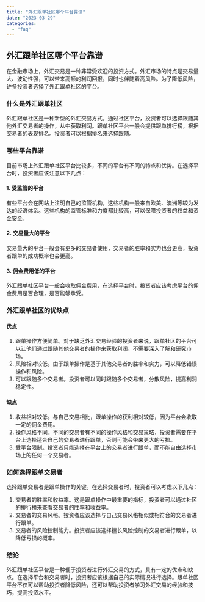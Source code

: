 ```yaml
---
title: "外汇跟单社区哪个平台靠谱"
date: "2023-03-29"
categories: 
  - "faq"
---
```


## 外汇跟单社区哪个平台靠谱

在金融市场上，外汇交易是一种非常受欢迎的投资方式。外汇市场的特点是交易量大、波动性强，可以带来高额的利润回报，同时也伴随着高风险。为了降低风险，许多投资者选择了外汇跟单社区的平台。

### 什么是外汇跟单社区

外汇跟单社区是一种新型的外汇交易方式，通过社区平台，投资者可以选择跟随其他外汇交易者的操作，从中获取利润。跟单社区平台一般会提供跟单排行榜，根据交易者的表现排名。投资者可以根据排名来选择跟随。

### 哪些平台靠谱

目前市场上外汇跟单社区平台比较多，不同的平台有不同的特点和优势。在选择平台时，投资者应该注意以下几点：

#### 1\. 受监管的平台

有些平台会在网站上注明自己的监管机构，这些机构一般来自欧美、澳洲等较为发达的经济体系。这些机构的监管标准和力度都比较高，可以保障投资者的权益和资金安全。

#### 2\. 交易量大的平台

交易量大的平台一般会有更多的交易者使用，交易者的胜率和实力也会更高，投资者跟单的成功概率也会更高。

#### 3\. 佣金费用低的平台

外汇跟单社区平台一般会收取佣金费用，在选择平台时，投资者应该考虑平台的佣金费用是否合理，是否能够承受。

### 外汇跟单社区的优缺点

#### 优点

1. 跟单操作方便简单。对于缺乏外汇交易经验的投资者来说，跟单社区的平台可以让他们通过跟随其他交易者的操作来获取利润，不需要深入了解和研究市场。
2. 风险相对较低。由于跟单操作是基于其他交易者的胜率和实力，可以降低错误操作和风险。
3. 可以跟随多个交易者。投资者可以同时跟随多个交易者，分散风险，提高利润稳定性。

#### 缺点

1. 收益相对较低。与自己交易相比，跟单操作的获利相对较低，因为平台会收取一定的佣金费用。
2. 操作风格不同。不同的交易者有不同的操作风格和交易策略，投资者需要在平台上选择适合自己的交易者进行跟单，否则可能会带来更大的亏损。
3. 受平台限制。投资者只能选择在平台上的交易者进行跟单，而不能自由选择市场上的任何一个交易者。

### 如何选择跟单交易者

选择跟单交易者是跟单操作的关键。在选择交易者时，投资者可以考虑以下几点：

1. 交易者的胜率和收益率。这是跟单操作中最重要的指标，投资者可以通过社区的排行榜来查看交易者的胜率和收益率。
2. 交易者的交易风格。投资者应该选择与自己交易风格相似或相符合的交易者进行跟单。
3. 交易者的风险控制能力。投资者应该选择擅长风险控制的交易者进行跟单，以降低亏损的概率。

### 结论

外汇跟单社区平台是一种便于投资者进行外汇交易的方式，具有一定的优点和缺点。在选择平台和交易者时，投资者应该根据自己的实际情况进行选择。跟单社区平台不仅可以帮助投资者降低风险，还可以帮助投资者学习外汇交易的经验和技巧，提高投资水平。
